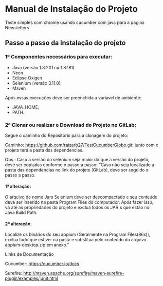 # Manual de Instalação do Projeto

Teste simples com chrome usando cucumber com java para a pagina Newsletters.

## Passo a passo da instalação do projeto

### 1º Componentes necessários para executar:

* Java (versão 1.8.201 ou 1.8.181)
* Neon
* Eclipse Oxigen
* Selenium (versão 3.11.0)
* Maven 


Após essas execuções deve ser preenchida a variavel de ambiente:

* JAVA_HOME;
* PATH.

### 2ª Clonar ou realizar o Download do Projeto no GitLab:

Segue o caminho do Repositorio para a clonagem do projeto:

Caminho:  https://github.com/raizarb27/TestCucumberGlobo.git: junto com o projeto terá a pasta das dependencias.

Obs.: Caso a versão do selenium seja maior do que a versão do projeto, deve ser copiadas conforme o passo a passo:
“Caso não seja localizado a pasta das dependencias no link do projeto (GitLab), deve ser seguido o passo a passo.

#### 1ª alteração:



O arquivo de nome Jars Selenium deve ser descompactado e seu conteúdo deve ser inserido na pasta Program Files do computador. Após fazer isso, vá até as propriedades do projeto e exclua todos os JAR´s que estão no Java Build Path.

#### 2ª alteração:

Localize os binários do seu appium (Geralmente na Program Files(86x)), exclua tudo que estiver na pasta e substitua pelo conteúdo do arquivo appium-desktop.zip em anexo.”

Links de Documentação

Cucumber: https://cucumber.io/docs

Surefire: http://maven.apache.org/surefire/maven-surefire-plugin/examples/junit.html




